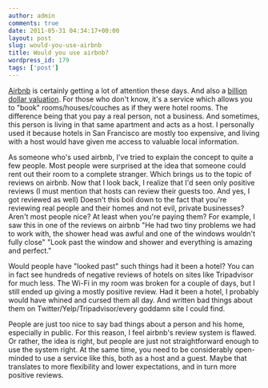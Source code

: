 ```yaml
---
author: admin
comments: true
date: 2011-05-31 04:34:17+00:00
layout: post
slug: would-you-use-airbnb
title: Would you use airbnb?
wordpress_id: 179
tags: ['post']
---
```


[Airbnb](http://www.airbnb.com/) is certainly getting a lot of attention these days. And also a [billion dollar valuation](http://techcrunch.com/2011/05/30/airbnb-has-arrived-raising-mega-round-at-a-1-billion-valuation/). For those who don't know, it's a service which allows you to "book" rooms/houses/couches as if they were hotel rooms. The difference being that you pay a real person, not a business. And sometimes, this person is living in that same apartment and acts as a host. I personally used it because hotels in San Francisco are mostly too expensive, and living with a host would have given me access to valuable local information.

As someone who's used airbnb, I've tried to explain the concept to quite a few people. Most people were surprised at the idea that someone could rent out their room to a complete stranger. Which brings us to the topic of reviews on airbnb. Now that I look back, I realize that I'd seen only positive reviews (I must mention that hosts can review their guests too. And yes, I got reviewed as well) Doesn't this boil down to the fact that you're reviewing real people and their homes and not evil, private businesses? Aren't most people nice? At least when you're paying them? For example, I saw this in one of the reviews on airbnb
"He had two tiny problems we had to work with, the shower head was awful and one of the windows wouldn't fully close"
"Look past the window and shower and everything is amazing and perfect."

Would people have "looked past" such things had it been a hotel? You can in fact see hundreds of negative reviews of hotels on sites like Tripadvisor for much less. The Wi-Fi in my room was broken for a couple of days, but I still ended up giving a mostly positive review. Had it been a hotel, I probably would have whined and cursed them all day. And written bad things about them on Twitter/Yelp/Tripadvisor/every goddamn site I could find.

People are just too nice to say bad things about a person and his home, especially in public. For this reason, I feel airbnb's review system is flawed. Or rather, the idea is right, but people are just not straightforward enough to use the system right. At the same time, you need to be considerably open-minded to use a service like this, both as a host and a guest. Maybe that translates to more flexibility and lower expectations, and in turn more positive reviews.
